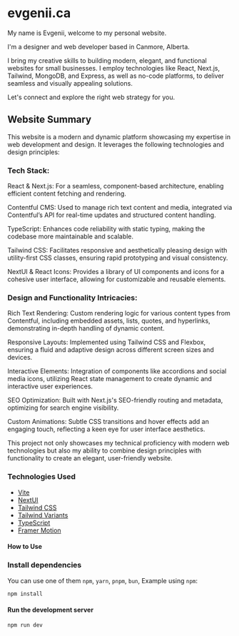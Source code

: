 # evgenii.ca

My name is Evgenii, welcome to my personal website.

I'm a designer and web developer based in Canmore, Alberta.

I bring my creative skills to building modern, elegant, and functional websites for small businesses.
I employ technologies like React, Next.js, Tailwind, MongoDB, and Express, as well as no-code platforms, to deliver seamless and visually appealing solutions.

Let's connect and explore the right web strategy for you.

## Website Summary

This website is a modern and dynamic platform showcasing my expertise in web development and design. It leverages the following technologies and design principles:

### Tech Stack:

React & Next.js: For a seamless, component-based architecture, enabling efficient content fetching and rendering.

Contentful CMS: Used to manage rich text content and media, integrated via Contentful’s API for real-time updates and structured content handling.

TypeScript: Enhances code reliability with static typing, making the codebase more maintainable and scalable.

Tailwind CSS: Facilitates responsive and aesthetically pleasing design with utility-first CSS classes, ensuring rapid prototyping and visual consistency.

NextUI & React Icons: Provides a library of UI components and icons for a cohesive user interface, allowing for customizable and reusable elements.

### Design and Functionality Intricacies:

Rich Text Rendering: Custom rendering logic for various content types from Contentful, including embedded assets, lists, quotes, and hyperlinks, demonstrating in-depth handling of dynamic content.

Responsive Layouts: Implemented using Tailwind CSS and Flexbox, ensuring a fluid and adaptive design across different screen sizes and devices.

Interactive Elements: Integration of components like accordions and social media icons, utilizing React state management to create dynamic and interactive user experiences.

SEO Optimization: Built with Next.js's SEO-friendly routing and metadata, optimizing for search engine visibility.

Custom Animations: Subtle CSS transitions and hover effects add an engaging touch, reflecting a keen eye for user interface aesthetics.

This project not only showcases my technical proficiency with modern web technologies but also my ability to combine design principles with functionality to create an elegant, user-friendly website.

### Technologies Used

- [Vite](https://vitejs.dev/guide/)
- [NextUI](https://nextui.org)
- [Tailwind CSS](https://tailwindcss.com)
- [Tailwind Variants](https://tailwind-variants.org)
- [TypeScript](https://www.typescriptlang.org)
- [Framer Motion](https://www.framer.com/motion)

#### How to Use

### Install dependencies

You can use one of them `npm`, `yarn`, `pnpm`, `bun`, Example using `npm`:

```bash
npm install
```

#### Run the development server

```bash
npm run dev
```
